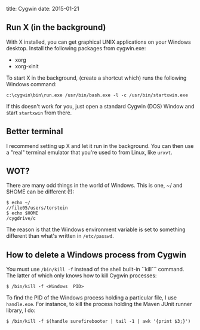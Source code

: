 title: Cygwin
date: 2015-01-21

## Run X (in the background)
With X installed, you can get graphical UNIX applications on your
Windows desktop. Install the following packages from cygwin.exe:
- xorg
- xorg-xinit


To start X in the background, (create a shortcut which) runs the
following Windows command:

    c:\cygwin\bin\run.exe /usr/bin/bash.exe -l -c /usr/bin/startxwin.exe

If this doesn't work for you, just open a standard Cygwin (DOS) Window
and start ```startxwin``` from there.

## Better terminal
I recommend setting up X and let it run in the background. You can
then use a "real" terminal emulator that you're used to from Linux,
like ```urxvt```.

## WOT?
There are many odd things in the world of Windows. This is one, ~/ and
$HOME can be different (!):

    $ echo ~/
    //file05/users/torstein
    $ echo $HOME
    /cygdrive/c

The reason is that the Windows environment variable is set to
something different than what's written in ```/etc/passwd```.

## How to delete a Windows process from Cygwin

You must use ```/bin/kill -f``` instead of the shell built-in
``kill``` command. The latter of which only knows how to kill Cygwin
processes:

    $ /bin/kill -f <Windows  PID>

To find the PID of the Windows process holding a particular file, I
use ```handle.exe```. For instance, to kill the process holding the
Maven JUnit runner library, I do:

    $ /bin/kill -f $(handle surefirebooter | tail -1 | awk '{print $3;}')
